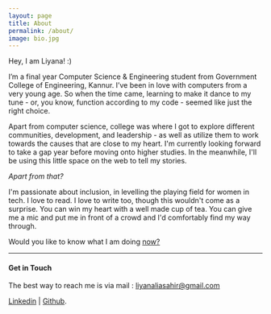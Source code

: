 ```yaml
---
layout: page
title: About
permalink: /about/
image: bio.jpg
---
```


Hey, I am Liyana! :)

I’m a final year Computer Science & Engineering student from Government College of Engineering, Kannur. I’ve been in love with computers from a very young age. So when the time came, learning to make it dance to my tune - or, you know, function according to my code - seemed like just the right choice.

Apart from computer science, college was where I got to explore different communities, development, and leadership  - as well as utilize them to work towards the causes that are close to my heart. I'm currently looking forward to take a gap year before moving onto higher studies. In the meanwhile, I'll be using this little space on the web to tell my stories.

*Apart from that?*

I'm passionate about inclusion, in levelling the playing field for women in tech. I love to read. I love to write too, though this wouldn't come as a surprise. You can win my heart with a well made cup of tea. You can give me a mic and put me in front of a crowd and I'd comfortably find my way through.

Would you like to know what I am doing [now?](http://www.liyanasahir.in/now)

***

#### Get in Touch

The best way to reach me is via mail : liyanaliasahir@gmail.com

[Linkedin](https://linkedin.com/in/liyanasahir) \| [Github](https://www.github.com/liyanasahir).
